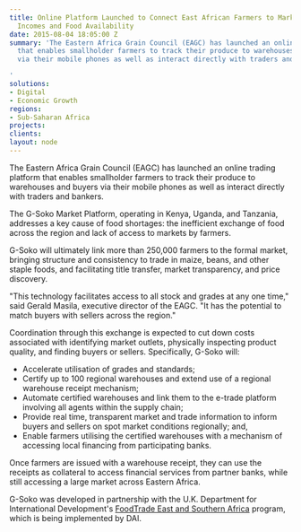 ```yaml
---
title: Online Platform Launched to Connect East African Farmers to Markets, Improve
  Incomes and Food Availability
date: 2015-08-04 18:05:00 Z
summary: 'The Eastern Africa Grain Council (EAGC) has launched an online trading platform
  that enables smallholder farmers to track their produce to warehouses and buyers
  via their mobile phones as well as interact directly with traders and bankers.

'
solutions:
- Digital
- Economic Growth
regions:
- Sub-Saharan Africa
projects: 
clients: 
layout: node
---
```


The Eastern Africa Grain Council (EAGC) has launched an online trading platform that enables smallholder farmers to track their produce to warehouses and buyers via their mobile phones as well as interact directly with traders and bankers.

The G-Soko Market Platform, operating in Kenya, Uganda, and Tanzania, addresses a key cause of food shortages: the inefficient exchange of food across the region and lack of access to markets by farmers.

G-Soko will ultimately link more than 250,000 farmers to the formal market, bringing structure and consistency to trade in maize, beans, and other staple foods, and facilitating title transfer, market transparency, and price discovery.

"This technology facilitates access to all stock and grades at any one time," said Gerald Masila, executive director of the EAGC. "It has the potential to match buyers with sellers across the region."

Coordination through this exchange is expected to cut down costs associated with identifying market outlets, physically inspecting product quality, and finding buyers or sellers. Specifically, G-Soko will:

* Accelerate utilisation of grades and standards;
* Certify up to 100 regional warehouses and extend use of a regional warehouse receipt mechanism;
* Automate certified warehouses and link them to the e-trade platform involving all agents within the supply chain;
* Provide real time, transparent market and trade information to inform buyers and sellers on spot market conditions regionally; and,
* Enable farmers utilising the certified warehouses with a mechanism of accessing local financing from participating banks.

Once farmers are issued with a warehouse receipt, they can use the receipts as collateral to access financial services from partner banks, while still accessing a large market across Eastern Africa.

G-Soko was developed in partnership with the U.K. Department for International Development's [FoodTrade East and Southern Africa][1] program, which is being implemented by DAI.

[1]: /projects/east-and-southern-africa-foodtrade-esa
